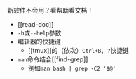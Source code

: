 新软件不会用？看帮助看文档！
- [[read-doc]]
- `-h`或`--help`参数
- 编辑器的快捷键
  - [[tmux]]的（依次）`Ctrl+B, ?`快捷键
- `man`命令结合[[find-grep]]
  - 例如`man bash | grep -C2 '$@'`